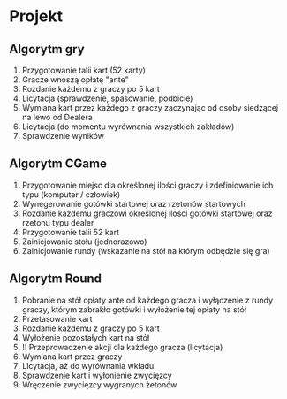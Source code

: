 # Projekt
## Algorytm gry
1. Przygotowanie talii kart (52 karty)
2. Gracze wnoszą opłatę "ante"
3. Rozdanie każdemu z graczy po 5 kart
4. Licytacja (sprawdzenie, spasowanie, podbicie)
5. Wymiana kart przez każdego z graczy zaczynając od osoby siedzącej na lewo od Dealera
6. Licytacja (do momentu wyrównania wszystkich zakładów)
7. Sprawdzenie wyników

## Algorytm CGame
1. Przygotowanie miejsc dla określonej ilości graczy i zdefiniowanie ich typu (komputer / człowiek)
2. Wynegerowanie gotówki startowej oraz rzetonów startowych
3. Rozdanie każdemu graczowi określonej ilości gotówki startowej oraz rzetonu typu dealer
4. Przygotowanie talii 52 kart
5. Zainicjowanie stołu (jednorazowo)
6. Zainicjowanie rundy (wskazanie na stół na którym odbędzie się gra)

## Algorytm Round
1. Pobranie na stół opłaty ante od każdego gracza i wyłączenie z rundy graczy, którym zabrakło gotówki i wyłożenie tej opłaty na stół
2. Przetasowanie kart
3. Rozdanie każdemu z graczy po 5 kart
4. Wyłożenie pozostałych kart na stół
5. !! Przeprowadzenie akcji dla każdego gracza (licytacja)
6. Wymiana kart przez graczy
7. Licytacja, aż do wyrównania wkładu
8. Sprawdzenie kart i wyłonienie zwycięzcy
9. Wręczenie zwycięzcy wygranych żetonów
